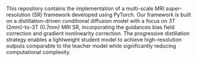This repository contains the implementation of a multi-scale MRI super-resolution (SR) framework developed using PyTorch. Our framework is built on a distillation-driven conditional diffusion model with a focus on 3T (2mm)-to-3T (0.7mm) MRI SR, incorporating the guidances bias field correction and gradient nonlinearity correction. The progressive distillation strategy enables a lightweight student model to achieve high-resolution outputs comparable to the teacher model while significantly reducing computational complexity.
